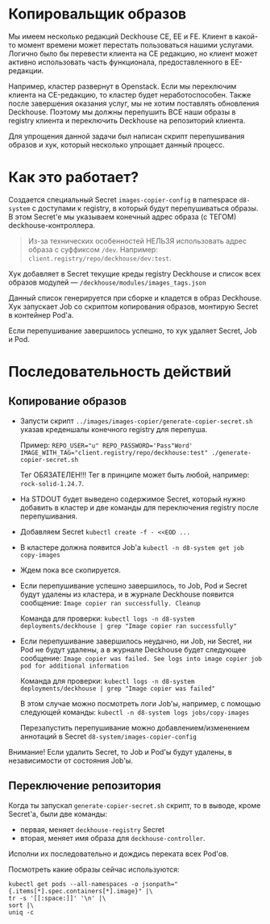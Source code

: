 # Копировальщик образов

Мы имеем несколько редакций Deckhouse CE, EE и FE.
Клиент в какой-то момент времени может перестать пользоваться нашими услугами.
Логично было бы перевести клиента на CE редакцию, 
но клиент может активно использовать часть функционала, предоставленного в EE-редакции. 

Например, кластер развернут в Openstack. Если мы переключим клиента на CE-редакцию,
то кластер будет неработоспособен. Также после завершения оказания услуг, мы не хотим 
поставлять обновления Deckhouse. Поэтому мы должны перепушить ВСЕ наши образы в registry клиента
и переключить Deckhouse на репозиторий клиента.

Для упрощения данной задачи был написан скрипт перепушивания образов и хук, который несколько упрощает данный процесс.

# Как это работает?

Создается специальный Secret `images-copier-config` в namespace `d8-system` 
c доступами к registry, в который будут перепушиваться образы.
В этом Secret'е мы указываем конечный адрес образа (с ТЕГОМ) deckhouse-контроллера.

> Из-за технических особенностей НЕЛЬЗЯ использовать адрес образа с суффиксом `/dev`. Например: `client.registry/repo/deckhouse/dev:test`.

Хук добавляет в Secret текущие креды registry Deckhouse и список всех образов модулей — `/deckhouse/modules/images_tags.json` 

Данный список генерируется при сборке и кладется в образ Deckhouse.
Хук запускает Job со скриптом копирования образов, монтирую Secret в контейнер Pod'а. 

Если перепушивание завершилось успешно, то хук удаляет Secret, Job и Pod.

# Последовательность действий

## Копирование образов 

- Запусти скрипт `../images/images-copier/generate-copier-secret.sh` указав креденшалы конечного registry для перепуша.
  
  Пример: 
  `REPO_USER="u" REPO_PASSWORD='Pass"Word' IMAGE_WITH_TAG="client.registry/repo/deckhouse:test" ./generate-copier-secret.sh`

  Тег ОБЯЗАТЕЛЕН!!! Тег в принципе может быть любой, например: `rock-solid-1.24.7`. 
- На STDOUT будет выведено содержимое Secret, который нужно добавить в кластер и 
  две команды для переключения registry после перепушивания.
- Добавляем Secret `kubectl create -f - <<EOD ...`
- В кластере должна появится Job'а `kubectl -n d8-system get job copy-images`
- Ждем пока все скопируется.
- Если перепушивание успешно завершилось, то Job, Pod и Secret будут удалены из кластера, и в журнале Deckhouse появится сообщение:
  `Image copier ran successfully. Cleanup`

  Команда для проверки: `kubectl logs -n d8-system deployments/deckhouse | grep "Image copier ran successfully"`
- Если перепушивание завершилось неудачно, ни Job, ни Secret, ни Pod не будут удалены, а в журнале Deckhouse будет следующее сообщение:
  `Image copier was failed. See logs into image copier job pod for additional information`

  Команда для проверки: `kubectl logs -n d8-system deployments/deckhouse | grep "Image copier was failed"`
  
  В этом случае можно посмотреть логи Job'ы, например, с помощью следующей команды:
  `kubectl -n d8-system logs jobs/copy-images`

  Перезапустить перепушивание можно добавлением/изменением аннотаций в Secret `d8-system/images-copier-config`

Внимание! Если удалить Secret, то Job и Pod'ы будут удалены, в независимости от состояния Job'ы.

## Переключение репозитория
Когда ты запускал `generate-copier-secret.sh` скрипт, то в выводе, кроме Secret'а, были две команды:
- первая, меняет `deckhouse-registry` Secret
- вторая, меняет имя образа для `deckhouse-controller`.

Исполни их последовательно и дождись переката всех Pod'ов. 

Посмотреть какие образы сейчас используются:
```shell
kubectl get pods --all-namespaces -o jsonpath="{.items[*].spec.containers[*].image}" |\
tr -s '[[:space:]]' '\n' |\
sort |\
uniq -c
```
